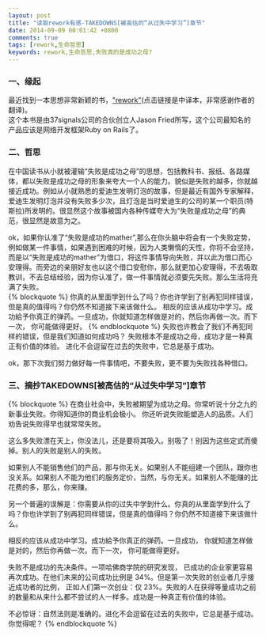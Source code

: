 ```yaml
---
layout: post
title: "读取rework有感-TAKEDOWNS[被高估的“从过失中学习”]章节"
date: 2014-09-09 00:01:42 +0800
comments: true
tags: [rework,生命哲思]
keywords: rework,生命哲思,失败真的是成功之母?
---
```






### 一、缘起  

最近找到一本思想非常新颖的书，["rework"](http://www.v2ex.com/rework/index.html "rework")(点击链接是中译本，非常感谢作者的翻译)。  
这个本书是由37signals公司的合伙创立人Jason Fried所写，这个公司最知名的产品应该是网络开发框架Ruby on Rails了。


### 二、哲思
在中国读书从小就被灌输“失败是成功之母”的思想，包括教科书、报纸、各路媒体，都以失败是成功之母的形象来夸大一个人的能力。貌似是失败的越多，你就越接近成功。例如从小就熟悉的爱迪生发明灯泡的故事，但是最近有国外专家解释，爱迪生发明灯泡并没有失败多少次，且灯泡是当时爱迪生的公司的某一个职员(特斯拉)所发明的。很显然这个故事被国内各种传媒夸大为“失败是成功之母”的典范，很显然是故意为之。  

<!-- more -->   

 
ok，如果你认准了“失败是成功的mather”,那么在你头脑中将会有一个失败定势，例如做某一件事情，如果遇到困难的时候，因为人类懒惰的天性，你将不会坚持，而是以“失败是成功的mather”为借口，将这件事情导向失败，并以此为借口而心安理得。而旁边的亲朋好友也以这个借口安慰你，那么就更加心安理得，不去吸取教训，不去总结经验，因为你认准了，做一件事情就必须要先失败。那么生活将充满了失败。  
{% blockquote %}
你真的从里面学到什么了吗？你也许学到了别再犯同样错误，但是真的值得吗？你仍然不知道接下来该做什么。
相反的应该从成功中学习。成功給予你真正的弹药。一旦成功，你就知道怎样做是对的，然后你再做一次。而下一次， 你可能做得更好。
{% endblockquote %}
失败也许教会了我们不再犯同样的错误，但是我们知道如何成功吗？
失败根本不是成功之母，成功才是一种真正有价值的体验。
进化不会逗留在过去的失败中，它总是基于成功。  

ok，那下次我们努力做好每一件事情吧，不要失败，更不要为失败找各种借口。  


### 三、摘抄TAKEDOWNS[被高估的“从过失中学习”]章节
{% blockquote %}
在商业社会中，失败被期望为成功之母。你常听说十分之九的新事业失败。你得知道你的商业机会极小。 你还听说失败能塑造人的品质。人们劝告说失败得早也就常常失败。

这么多失败漂在天上，你没法儿，还是要将其吸入。别吸了！别因为这些定式而傻掉。别人的失败是别人的失败。

如果别人不能销售他们的产品，那与你无关。如果别人不能组建一个团队，跟你也没关系。如果别人不能为他们的服务定价，当然，与你无关。如果别人不能赚的比花费的多，那么，你来赚。

另一个普遍的误解是：你需要从你的过失中学到什么。你真的从里面学到什么了吗？你也许学到了别再犯同样错误，但是真的值得吗？你仍然不知道接下来该做什么。

相反的应该从成功中学习。成功給予你真正的弹药。一旦成功， 你就知道怎样做是对的，然后你再做一次。而下一次， 你可能做得更好。

失败不是成功的先决条件。一项哈佛商学院的研究发现， 已成功的企业家更容易再次成功。在他们未来的公司成功比例是 34%。但是第一次失败的创业者几乎接近成功者的比例， 正如人们第一次创业：仅 23%。失败的人在获得等量成功之前的数量和从来什么都不尝试的人一样多。成功是一种真正有价值的体验。

不必惊讶：自然法则是准确的。进化不会逗留在过去的失败中，它总是基于成功。你觉得呢？
{% endblockquote %}  

